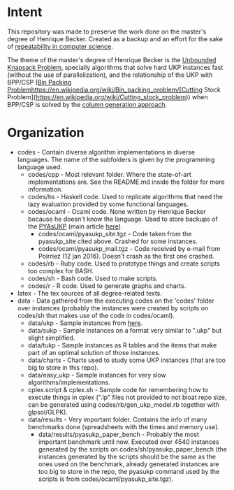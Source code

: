 # Intent

This repository was made to preserve the work done on the master's degree of Henrique Becker. Created as a backup and an effort for the sake of [repeatability in computer science](http://reproducibility.cs.arizona.edu/). 

The theme of the master's degree of Henrique Becker is the [Unbounded Knapsack Problem](https://en.wikipedia.org/wiki/Knapsack_problem#Unbounded_knapsack_problem), specially algorithms that solve hard UKP instances fast (without the use of parallelization), and the relationship of the UKP with BPP/CSP ([Bin Packing Problem](https://en.wikipedia.org/wiki/Bin_packing_problem)https://en.wikipedia.org/wiki/Bin_packing_problem/[Cutting Stock Problem](https://en.wikipedia.org/wiki/Cutting_stock_problem)) when BPP/CSP is solved by the [column generation approach](http://www.jstor.org/stable/167051).

# Organization

* codes - Contain diverse algorithm implementations in diverse languages. The name of the subfolders is given by the programming language used.
  * codes/cpp - Most relevant folder. Where the state-of-art implementations are. See the README.md inside the folder for more information.
  * codes/hs - Haskell code. Used to replicate algorithms that need the lazy evaluation provided by some functional languages.
  * codes/ocaml - Ocaml code. None written by Henrique Becker because he doesn't know the language. Used to store backups of the [PYAsUKP](http://download.gna.org/pyasukp/) (main article [here](http://www.sciencedirect.com/science/article/pii/S1572528608000686)).
    * codes/ocaml/pyasukp_site.tgz - Code taken from the pyasukp_site cited above. Crashed for some instances.
    * codes/ocaml/pyasukp_mail.tgz - Code received by e-mail from Poirriez (12 jan 2016). Doesn't crash as the first one crashed.
  * codes/rb - Ruby code. Used to prototype things and create scripts too complex for BASH.
  * codes/sh - Bash code. Used to make scripts.
  * codes/r - R code. Used to generate graphs and charts.
* latex - The tex sources of all degree-related texts.
* data - Data gathered from the executing codes on the 'codes' folder over instances (probably the instances were created by scripts on codes/sh that makes use of the code in codes/ocaml).
  * data/ukp - Sample instances from [here](http://download.gna.org/pyasukp/pyasukpbench.html#toc1).
  * data/sukp - Sample instances on a format very similar to ".ukp" but slight simplified.
  * data/tukp - Sample instances as R tables and the items that make part of an optimal solution of those instances.
  * data/charts - Charts used to study some UKP instances (that are too big to store in this repo).
  * data/easy_ukp - Sample instances for very slow algorithms/implementations.
  * cplex.script & cplex.sh - Sample code for remembering how to execute things in cplex (".lp" files not provided to not bloat repo size, can be generated using codes/rb/gen_ukp_model.rb together with glpsol/GLPK).
  * data/results - Very important folder. Contains the info of many benchmarks done (spreadsheets with the times and memory use).
    * data/results/pyasukp_paper_bench - Probably the most important benchmark until now. Executed over 4540 instances generated by the scripts on codes/sh/pyasukp_paper_bench (the instances generated by the scripts should be the same as the ones used on the benchmark, already generated instances are too big to store in the repo, the pyasukp command used by the scripts is from codes/ocaml/pyasukp_site.tgz).

